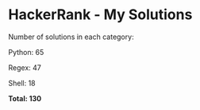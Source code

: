 # HackerRank - My Solutions

Number of solutions in each category:

Python: 65

Regex: 47

Shell: 18

**Total: 130**

